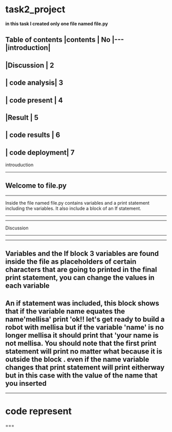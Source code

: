 # task2_project
__in this task I created only one file named file.py__

Table of contents
|contents    | No
|---          
|introduction| 
------
|Discussion  | 2
------
|   code analysis| 3
------
|    code present | 4
------
|Result      | 5
------
|   code results | 6
------
|    code deployment| 7
------


introuduction

***

Welcome to file.py
---
---
Inside the file named file.py contains variables and 
a print statement including the variables.
It also include a block of an If statement.

-----------------
-----------------
Discussion
***
***
Variables and the If block
3 variables are found inside the file as placeholders of certain
characters that are going to printed in the final print statement, you can change the 
values in each variable
-------------
An if statement was included, this block shows that if the variable name equates the name'mellisa' print  'ok!! let's get ready to build a robot with mellisa but if the variable 'name' is no longer mellisa it should print that 'your name is not mellisa. You should note that the first print statement will print no matter what because it is outside the block . even if the name variable changes that print statement will print eitherway but in this case with the value of the name that you inserted
-----------
-----------

code represent
===
===












